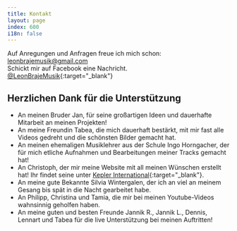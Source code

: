 ```yaml
---
title: Kontakt
layout: page
index: 600
i18n: false
---
```


Auf Anregungen und Anfragen freue ich mich schon: <leonbrajemusik@gmail.com>  
Schickt mir auf Facebook eine Nachricht. [@LeonBrajeMusik](https://www.facebook.com/LeonBrajeMusik/){:target="_blank"}

Herzlichen Dank für die Unterstützung
-------------------------------------

* An meinen Bruder Jan, für seine großartigen Ideen und dauerhafte Mitarbeit an meinen Projekten!
* An meine Freundin Tabea, die mich dauerhaft bestärkt, mit mir fast alle Videos gedreht und die schönsten Bilder gemacht hat. 
* An meinen ehemaligen Musiklehrer aus der Schule Ingo Horngacher, der für mich etliche Aufnahmen und Bearbeitungen meiner Tracks gemacht hat!
* An Christoph, der mir meine Website mit all meinen Wünschen erstellt hat! Ihr findet seine unter [Kepler International](https://kepler.international){:target="_blank"}.
* An meine gute Bekannte Silvia Wintergalen, der ich an viel an meinem Gesang bis spät in die Nacht gearbeitet habe. 
* An Philipp, Christina und Tamia, die mir bei meinen Youtube-Videos wahnsinnig geholfen haben.
* An meine guten und besten Freunde Jannik R., Jannik L., Dennis, Lennart und Tabea für die live Unterstützung bei meinen Auftritten! 
